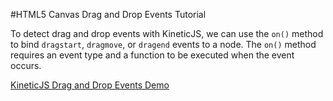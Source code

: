 
#HTML5 Canvas Drag and Drop Events Tutorial

To detect drag and drop events with KineticJS, we can use the `on()` method to
bind `dragstart`, `dragmove`, or `dragend` events to a node.
The `on()` method requires an event type and a function to be executed when the event occurs.

<a class="jsbin-embed" href="http://jsbin.com/buduri/1/embed?js,output">KineticJS Drag and Drop Events Demo</a><script src="http://static.jsbin.com/js/embed.js"></script>